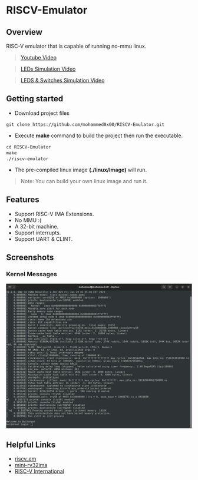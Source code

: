 # RISCV-Emulator

## Overview
RISC-V emulator that is capable of running no-mmu linux.

> [Youtube Video]

> [LEDs Simulation Video]

>[LEDS & Switches Simulation Video]

## Getting started
- Download project files
```console
git clone https://github.com/mohammed0x00/RISCV-Emulator.git
```
- Execute **make** command to build the project then run the executable.
```console
cd RISCV-Emulator
make
./riscv-emulator
```
- The pre-compiled linux image **(./linux/Image)** will run.

> Note: You can build your own linux image and run it.

## Features
- Support RISC-V IMA Extensions.
- No MMU :(
- A 32-bit machine.
- Support interrupts.
- Support UART & CLINT.


## Screenshots

### Kernel Messages
![kmsg](images/kmsg.png)

## Helpful Links
- [riscv_em]
- [mini-rv32ima]
- [RISC-V International]


[mini-rv32ima]: <https://github.com/cnlohr/mini-rv32ima>
[riscv_em]: <https://github.com/franzflasch/riscv_em>
[RISC-V International]: <https://riscv.org>
[Youtube Video]: <https://youtu.be/urlDbGcUlYs>
[LEDs Simulation Video]: <https://youtu.be/-AoaOPdKg2o>
[LEDS & Switches Simulation Video]: <https://youtu.be/zTyv_APaXqU>
